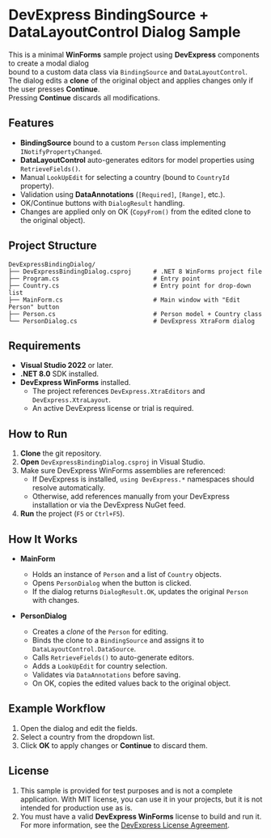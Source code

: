 # DevExpress BindingSource + DataLayoutControl Dialog Sample

This is a minimal **WinForms** sample project using **DevExpress** components to create a modal dialog  
bound to a custom data class via `BindingSource` and `DataLayoutControl`.  
The dialog edits a **clone** of the original object and applies changes only if the user presses **Continue**.  
Pressing **Continue** discards all modifications.

## Features

- **BindingSource** bound to a custom `Person` class implementing `INotifyPropertyChanged`.
- **DataLayoutControl** auto-generates editors for model properties using `RetrieveFields()`.
- Manual `LookUpEdit` for selecting a country (bound to `CountryId` property).
- Validation using **DataAnnotations** (`[Required]`, `[Range]`, etc.).
- OK/Continue buttons with `DialogResult` handling.
- Changes are applied only on OK (`CopyFrom()` from the edited clone to the original object).

## Project Structure

```text
DevExpressBindingDialog/
├── DevExpressBindingDialog.csproj      # .NET 8 WinForms project file
├── Program.cs                          # Entry point
├── Country.cs                          # Entry point for drop-down list
├── MainForm.cs                         # Main window with "Edit Person" button
├── Person.cs                           # Person model + Country class
└── PersonDialog.cs                     # DevExpress XtraForm dialog
```

## Requirements

- **Visual Studio 2022** or later.
- **.NET 8.0** SDK installed.
- **DevExpress WinForms** installed.
  - The project references `DevExpress.XtraEditors` and `DevExpress.XtraLayout`.
  - An active DevExpress license or trial is required.

## How to Run

1. **Clone** the git repository.
2. **Open** `DevExpressBindingDialog.csproj` in Visual Studio.
3. Make sure DevExpress WinForms assemblies are referenced:
   - If DevExpress is installed, `using DevExpress.*` namespaces should resolve automatically.
   - Otherwise, add references manually from your DevExpress installation or via the DevExpress NuGet feed.
4. **Run** the project (`F5` or `Ctrl+F5`).

## How It Works

- **MainForm**
  - Holds an instance of `Person` and a list of `Country` objects.
  - Opens `PersonDialog` when the button is clicked.
  - If the dialog returns `DialogResult.OK`, updates the original `Person` with changes.

- **PersonDialog**
  - Creates a *clone* of the `Person` for editing.
  - Binds the clone to a `BindingSource` and assigns it to `DataLayoutControl.DataSource`.
  - Calls `RetrieveFields()` to auto-generate editors.
  - Adds a `LookUpEdit` for country selection.
  - Validates via `DataAnnotations` before saving.
  - On OK, copies the edited values back to the original object.

## Example Workflow

1. Open the dialog and edit the fields.
2. Select a country from the dropdown list.
3. Click **OK** to apply changes or **Continue** to discard them.

## License

1. This sample is provided for test purposes and is not a complete application. With MIT license, you can use it in your projects, but it is not intended for production use as is. 
2. You must have a valid **DevExpress WinForms** license to build and run it.
For more information, see the [DevExpress License Agreement](https://www.devexpress.com/Support/Center/Question/Details/T113204).